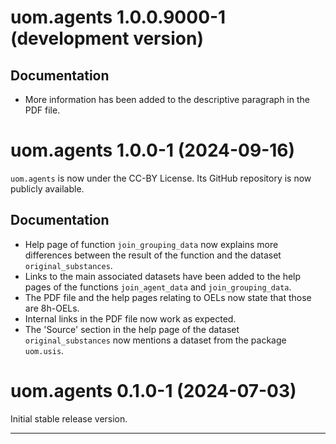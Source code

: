 # uom.agents 1.0.0.9000-1 (development version)

## Documentation

* More information has been added to the descriptive paragraph in the PDF file.



# uom.agents 1.0.0-1 (2024-09-16)

`uom.agents` is now under the CC-BY License.
Its GitHub repository is now publicly available.

## Documentation

* Help page of function `join_grouping_data` now explains more differences between the result of the function and the dataset `original_substances`.
* Links to the main associated datasets have been added to the help pages of the functions `join_agent_data` and `join_grouping_data`.
* The PDF file and the help pages relating to OELs now state that those are 8h-OELs.
* Internal links in the PDF file now work as expected.
* The 'Source' section in the help page of the dataset `original_substances` now mentions a dataset from the package `uom.usis`.



# uom.agents 0.1.0-1 (2024-07-03)

Initial stable release version.


---
